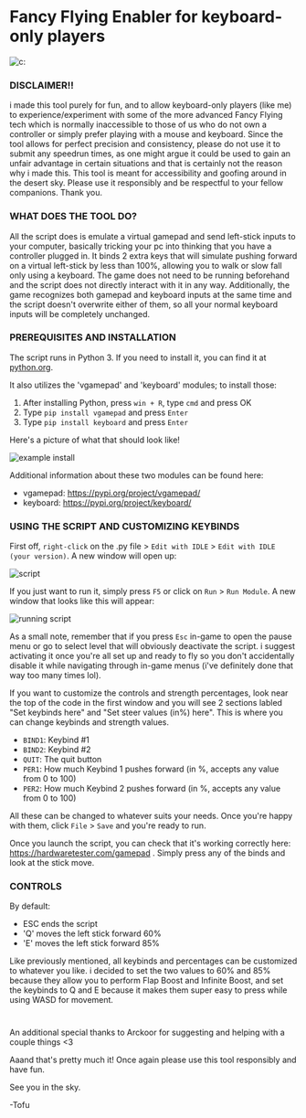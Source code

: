 # Fancy Flying Enabler for keyboard-only players

![c:](https://i.imgur.com/s43yIIE.png)


### DISCLAIMER!!

i made this tool purely for fun, and to allow keyboard-only players (like me) to experience/experiment with some of the more advanced Fancy Flying tech which is normally inaccessible to those of us who do not own a controller or simply prefer playing with a mouse and keyboard. Since the tool allows for perfect precision and consistency, please do not use it to submit any speedrun times, as one might argue it could be used to gain an unfair advantage in certain situations and that is certainly not the reason why i made this. This tool is meant for accessibility and goofing around in the desert sky. Please use it responsibly and be respectful to your fellow companions. Thank you.

### WHAT DOES THE TOOL DO?

All the script does is emulate a virtual gamepad and send left-stick inputs to your computer, basically tricking your pc into thinking that you have a controller plugged in. It binds 2 extra keys that will simulate pushing forward on a virtual left-stick by less than 100%, allowing you to walk or slow fall only using a keyboard. The game does not need to be running beforehand and the script does not directly interact with it in any way. Additionally, the game recognizes both gamepad and keyboard inputs at the same time and the script doesn't overwrite either of them, so all your normal keyboard inputs will be completely unchanged.

### PREREQUISITES AND INSTALLATION

The script runs in Python 3. If you need to install it, you can find it at [python.org](https://www.python.org/downloads/release/python-3124/).

It also utilizes the 'vgamepad' and 'keyboard' modules; to install those:
1. After installing Python, press `win + R`, type `cmd` and press OK
2. Type `pip install vgamepad` and press `Enter`
3. Type `pip install keyboard` and press `Enter`

Here's a picture of what that should look like!

![example install](https://i.imgur.com/89fFdhr.png)

Additional information about these two modules can be found here:
- vgamepad: https://pypi.org/project/vgamepad/
- keyboard: https://pypi.org/project/keyboard/

### USING THE SCRIPT AND CUSTOMIZING KEYBINDS

First off, `right-click` on the .py file > `Edit with IDLE` > `Edit with IDLE (your version)`. A new window will open up:

![script](https://i.imgur.com/TvN0k03.png)

If you just want to run it, simply press `F5` or click on `Run` > `Run Module`. A new window that looks like this will appear:

![running script](https://i.imgur.com/5B0QZNj.png)

As a small note, remember that if you press `Esc` in-game to open the pause menu or go to select level that will obviously deactivate the script. i suggest activating it once you're all set up and ready to fly so you don't accidentally disable it while navigating through in-game menus (i've definitely done that way too many times lol).

If you want to customize the controls and strength percentages, look near the top of the code in the first window and you will see 2 sections labled "Set keybinds here" and "Set steer values (in%) here". This is where you can change keybinds and strength values.
- `BIND1`: Keybind #1
- `BIND2`: Keybind #2
- `QUIT`: The quit button
- `PER1`: How much Keybind 1 pushes forward (in %, accepts any value from 0 to 100)
- `PER2`: How much Keybind 2 pushes forward (in %, accepts any value from 0 to 100)

All these can be changed to whatever suits your needs. Once you're happy with them, click `File` > `Save` and you're ready to run.

Once you launch the script, you can check that it's working correctly here: https://hardwaretester.com/gamepad . Simply press any of the binds and look at the stick move.

### CONTROLS

By default:
- ESC ends the script
- 'Q' moves the left stick forward 60%
- 'E' moves the left stick forward 85%

Like previously mentioned, all keybinds and percentages can be customized to whatever you like. i decided to set the two values to 60% and 85% because they allow you to perform Flap Boost and Infinite Boost, and set the keybinds to Q and E because it makes them super easy to press while using WASD for movement.

#  

An additional special thanks to Arckoor for suggesting and helping with a couple things <3

Aaand that's pretty much it! Once again please use this tool responsibly and have fun.

See you in the sky.

-Tofu

